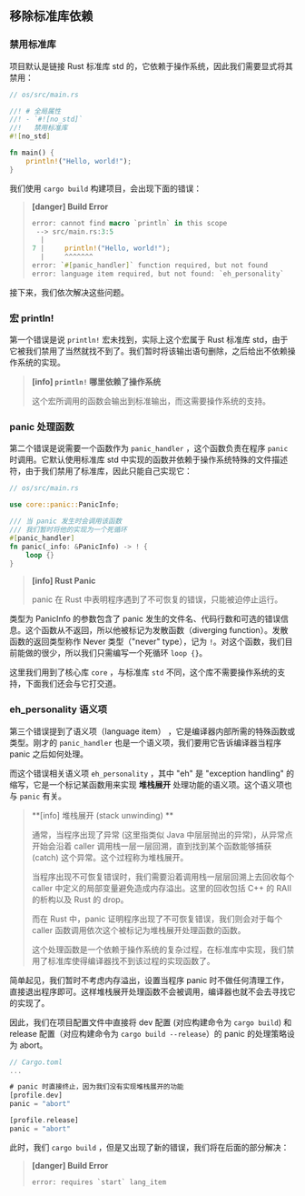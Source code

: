 ## 移除标准库依赖

### 禁用标准库
项目默认是链接 Rust 标准库 std 的，它依赖于操作系统，因此我们需要显式将其禁用：

```rust
// os/src/main.rs

//! # 全局属性
//! - `#![no_std]`  
//!   禁用标准库
#![no_std]

fn main() {
    println!("Hello, world!");
}
```

我们使用 `cargo build` 构建项目，会出现下面的错误：

> **[danger] Build Error**
>
> ```rust
> error: cannot find macro `println` in this scope
>  --> src/main.rs:3:5
>   |
> 7 |     println!("Hello, world!");
>   |     ^^^^^^^
> error: `#[panic_handler]` function required, but not found
> error: language item required, but not found: `eh_personality`
> ```

接下来，我们依次解决这些问题。

### 宏 println!

第一个错误是说 `println!` 宏未找到，实际上这个宏属于 Rust 标准库 std，由于它被我们禁用了当然就找不到了。我们暂时将该输出语句删除，之后给出不依赖操作系统的实现。

> **[info] `println!` 哪里依赖了操作系统**
>
> 这个宏所调用的函数会输出到标准输出，而这需要操作系统的支持。

### panic 处理函数

第二个错误是说需要一个函数作为 `panic_handler` ，这个函数负责在程序 `panic` 时调用。它默认使用标准库 std 中实现的函数并依赖于操作系统特殊的文件描述符，由于我们禁用了标准库，因此只能自己实现它：

```rust
// os/src/main.rs

use core::panic::PanicInfo;

/// 当 panic 发生时会调用该函数
/// 我们暂时将他的实现为一个死循环
#[panic_handler]
fn panic(_info: &PanicInfo) -> ! {
    loop {}
}
```

> **[info] Rust Panic**
>
> panic 在 Rust 中表明程序遇到了不可恢复的错误，只能被迫停止运行。

类型为 PanicInfo 的参数包含了 panic 发生的文件名、代码行数和可选的错误信息。这个函数从不返回，所以他被标记为发散函数（diverging function）。发散函数的返回类型称作 Never 类型（"never" type），记为 `!`。对这个函数，我们目前能做的很少，所以我们只需编写一个死循环 `loop {}`。

这里我们用到了核心库 `core` ，与标准库 `std` 不同，这个库不需要操作系统的支持，下面我们还会与它打交道。

### eh_personality 语义项

第三个错误提到了语义项（language item） ，它是编译器内部所需的特殊函数或类型。刚才的 `panic_handler` 也是一个语义项，我们要用它告诉编译器当程序 panic 之后如何处理。

而这个错误相关语义项 `eh_personality` ，其中 "eh" 是 "exception handling" 的缩写，它是一个标记某函数用来实现 **堆栈展开** 处理功能的语义项。这个语义项也与 `panic` 有关。

> **[info] 堆栈展开 (stack unwinding) **
>
> 通常，当程序出现了异常 (这里指类似 Java 中层层抛出的异常)，从异常点开始会沿着 caller 调用栈一层一层回溯，直到找到某个函数能够捕获 (catch) 这个异常。这个过程称为堆栈展开。
>
> 当程序出现不可恢复错误时，我们需要沿着调用栈一层层回溯上去回收每个 caller 中定义的局部变量避免造成内存溢出。这里的回收包括 C++ 的 RAII 的析构以及 Rust 的 drop。
>
> 而在 Rust 中，panic 证明程序出现了不可恢复错误，我们则会对于每个 caller 函数调用依次这个被标记为堆栈展开处理函数的函数。
>
> 这个处理函数是一个依赖于操作系统的复杂过程，在标准库中实现，我们禁用了标准库使得编译器找不到该过程的实现函数了。

简单起见，我们暂时不考虑内存溢出，设置当程序 panic 时不做任何清理工作，直接退出程序即可。这样堆栈展开处理函数不会被调用，编译器也就不会去寻找它的实现了。

因此，我们在项目配置文件中直接将 dev 配置 (对应构建命令为 `cargo build`) 和 release 配置（对应构建命令为 `cargo build --release`）的 panic 的处理策略设为 abort。

```rust
// Cargo.toml
...

# panic 时直接终止，因为我们没有实现堆栈展开的功能
[profile.dev]
panic = "abort"

[profile.release]
panic = "abort"
```

此时，我们 `cargo build` ，但是又出现了新的错误，我们将在后面的部分解决：

> **[danger] Build Error**
>
> `` error: requires `start` lang_item ``